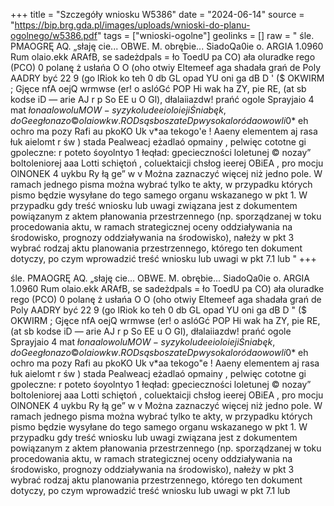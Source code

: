 +++
title = "Szczegóły wniosku W5386"
date = "2024-06-14"
source = "https://bip.brg.gda.pl/images/uploads/wnioski-do-planu-ogolnego/w5386.pdf"
tags = ["wnioski-ogolne"]
geolinks = []
raw = " śle. PMAOGRĘ AQ. „słaję cie... OBWE. M. obrębie... SiadoQa0ie o. ARGIA 1.0960 Rum olaio.ekk ARAfB, se sadeżdpals = ło ToedU pa CO) ała oluradke rego (PCO) 0 polanę ż usłańa O O (oho otwiy Eltemeef aga shadała grań de Poly AADRY być 22 9 (go lRiok ko teh 0 db GL opad YU oni ga dB D ' ($ OKWIRM ; Gjęce nfA oejQ wrmwse (er! o aslóGć POP Hi wak ha ZY, pie RE, (at sb kodse iD — arie AJ r p So EE u O Gl), dłalaiiazdw! prańć ogole Sprayjaio 4 mat $łonaalow olu MOW - syzyko ludeeioloieji Śniabęk, do Gee głonazo © olaiowkw . ROD są sboszateD p wysoka l oródaowowli0$* eh ochro ma pozy Rafi au pkoKO Uk v*aa tekogo'e ! Aaeny elementem aj rasa łuk aielomt r św ) stada Pealweacj  eżadlaó opmainy , pelwięc cototne gi gpoleczne: r poteto śoyolntyo 1 łeqład: gpecieczności loletunej © nozay” boltoleniorej aaa Lotti schiętoń , coluektaicji chsłog ieerej OBiEA , pro mocju OlNONEK 4 uykbu Ry łą ge” w v Można zaznaczyć więcej niż jedno pole. W ramach jednego pisma można wybrać tylko te akty, w przypadku których pismo będzie wysyłane do tego samego organu wskazanego w pkt 1. W przypadku gdy treść wniosku lub uwagi związana jest z dokumentem powiązanym z aktem płanowania przestrzennego (np. sporządzanej w toku procedowania aktu, w ramach strategicznej oceny oddziaływania na środowisko, prognozy oddziaływania na środowisko), nałeży w pkt 3 wybrać rodzaj aktu planowania przestrzennego, którego ten dokument dotyczy, po czym wprowadzić treść wniosku lub uwagi w pkt 7.1 lub "
+++

 śle. PMAOGRĘ AQ. „słaję cie... OBWE. M. obrębie... SiadoQa0ie
o.
ARGIA 1.0960 Rum olaio.ekk ARAfB, se sadeżdpals
= ło ToedU pa CO) ała oluradke rego (PCO)
0 polanę ż usłańa O O (oho otwiy Eltemeef
aga shadała grań de Poly AADRY być 22 9 (go lRiok
ko teh 0 db GL opad YU oni ga dB D "
($ OKWIRM ; Gjęce nfA oejQ wrmwse (er! o aslóGć POP
Hi wak ha ZY, pie RE, (at sb kodse iD —
arie AJ r p So EE u
O Gl), dłalaiiazdw! prańć ogole Sprayjaio 4 mat
$łonaalow olu MOW - syzyko ludeeioloieji Śniabęk, do Gee
głonazo © olaiowkw . ROD są sboszateD p wysoka
l oródaowowli0$* eh ochro ma pozy Rafi
au pkoKO Uk v*aa tekogo"e ! Aaeny elementem
aj rasa łuk aielomt r św ) stada Pealweacj  eżadlaó
opmainy , pelwięc cototne gi gpoleczne: r poteto
śoyolntyo 1 łeqład: gpecieczności loletunej © nozay”
boltoleniorej aaa Lotti schiętoń , coluektaicji chsłog ieerej
OBiEA , pro mocju OlNONEK 4 uykbu Ry łą
ge”
w
v Można zaznaczyć więcej niż jedno pole. W ramach jednego pisma można wybrać tylko te akty, w przypadku których pismo będzie
wysyłane do tego samego organu wskazanego w pkt 1. W przypadku gdy treść wniosku lub uwagi związana jest z dokumentem
powiązanym z aktem płanowania przestrzennego (np. sporządzanej w toku procedowania aktu, w ramach strategicznej oceny
oddziaływania na środowisko, prognozy oddziaływania na środowisko), nałeży w pkt 3 wybrać rodzaj aktu planowania przestrzennego,
którego ten dokument dotyczy, po czym wprowadzić treść wniosku lub uwagi w pkt 7.1 lub 


